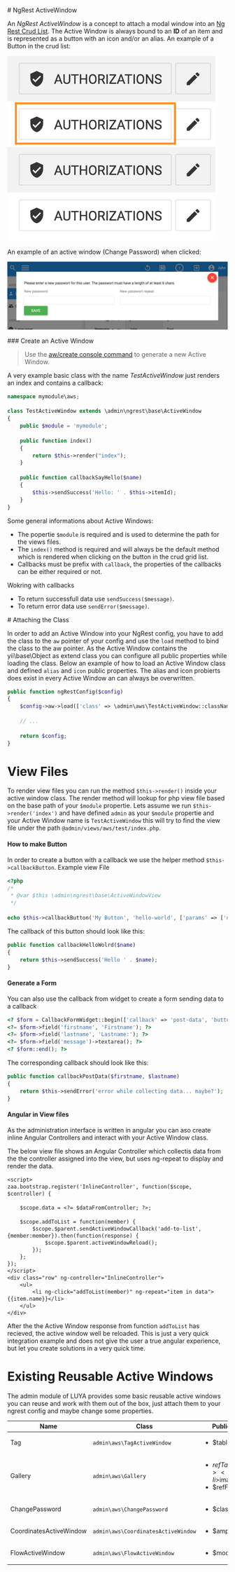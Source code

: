 # NgRest ActiveWindow

An *NgRest ActiveWindow* is a concept to attach a modal window into an [Ng Rest Crud List](app-admin-module-ngrest.md). The Active Window is always bound to an **ID** of an item and is represented as a button with an icon and/or an alias. An example of a Button in the crud list:

![button](https://raw.githubusercontent.com/luyadev/luya/master/docs/guide1.0/img/aw_button.png "Active Window Button")

An example of an active window (Change Password) when clicked:

![overlay-window](https://raw.githubusercontent.com/luyadev/luya/master/docs/guide1.0/img/aw_window.png "Active Window Overlay")

### Create an Active Window

> Use the [aw/create console command](luya-console.md) to generate a new Active Window.

A very example basic class with the name *TestActiveWindow* just renders an index and contains a callback:

```php
namespace mymodule\aws;

class TestActiveWindow extends \admin\ngrest\base\ActiveWindow
{
    public $module = 'mymodule';
    
    public function index()
    {
        return $this->render("index");
    }
    
    public function callbackSayHello($name)
    {
        $this->sendSuccess('Hello: ' . $this->itemId);
    }
}
```

Some general informations about Active Windows:

+ The popertie `$module` is required and is used to determine the path for the views files.
+ The `index()` method is required and will always be the default method which is rendered when clicking on the button in the crud grid list.
+ Callbacks must be prefix with `callback`, the properties of the callbacks can be either required or not.

Wokring with callbacks

+ To return successfull data use `sendSuccess($message)`.
+ To return error data use `sendError($message)`.

# Attaching the Class

In order to add an Active Window into your NgRest config, you have to add the class to the `aw` pointer of your config and use the `load` method to bind the class to the aw pointer. As the Active Window contains the yii\base\Object as extend class you can configure all public properties while loading the class. Below an example of how to load an Active Window class and defined `alias` and `icon` public properties. The alias and icon probierts does exist in every Active Window an can always be overwritten.

```php
public function ngRestConfig($config)
{
    $config->aw->load(['class' => \admin\aws\TestActiveWindow::className(), 'alias' => 'My Window Alias', 'icon' => 'extension']);
    
    // ...
    
    return $config;
}
```

# View Files

To render view files you can run the method `$this->render()` inside your active window class. The render method will lookup for php view file based on the base path of your `$module` propertie. Lets assume we run `$this->render('index')` and have defined `admin` as your `$module` propertie and your Active Window name is `TestActiveWindow` this will try to find the view file under the path `@admin/views/aws/test/index.php`. 

#### How to make Button

In order to create a button with a callback we use the helper method `$this->callbackButton`. Example view File

```php
<?php
/*
 * @var $this \admin\ngrest\base\ActiveWindowView
 */

echo $this->callbackButton('My Button', 'hello-world', ['params' => ['name' => 'John Doe']]);
```

The callback of this button should look like this:

```php
public function callbackHelloWolrd($name)
{
    return $this->sendSuccess('Hello ' . $name);
}
```

#### Generate a Form

You can also use the callback from widget to create a form sending data to a callback

```php
<? $form = CallbackFormWidget::begin(['callback' => 'post-data', 'buttonValue' => 'Submit']); ?>
<?= $form->field('firstname', 'Firstname'); ?>
<?= $form->field('lastname', 'Lastname:'); ?>
<?= $form->field('message')->textarea(); ?>
<? $form::end(); ?>
```

The corresponding callback should look like this:

```php
public function callbackPostData($firstname, $lastname)
{
    return $this->sendError('error while collecting data... maybe?');
}
```

#### Angular in View files

As the administration interface is written in angular you can aso create inline Angular Controllers and interact with your Active Window class.

The below view file shows an Angular Controller which collectis data from the the controller assigned into the view, but uses ng-repeat to display and render the data.

```
<script>
zaa.bootstrap.register('InlineController', function($scope, $controller) {

	$scope.data = <?= $dataFromController; ?>;

	$scope.addToList = function(member) {
		$scope.$parent.sendActiveWindowCallback('add-to-list', {member:member}).then(function(response) {
			$scope.$parent.activeWindowReload();
		});
	};
});
</script>
<div class="row" ng-controller="InlineController">
	<ul>
		<li ng-click="addToList(member)" ng-repeat="item in data">{{item.name}}</li>
	</ul>
</div>
```

After the the Active Window response from function `addToList` has recieved, the active window well be reloaded. This is just a very quick integration example and does not give the user a true angular experience, but let you create solutions in a very quick time.

# Existing Reusable Active Windows

The admin module of LUYA provides some basic reusable active windows you can reuse and work with them out of the box, just attach them to your ngrest config and maybe change some properties.

|Name   |Class |Public Properties
|--     |--     |--
|Tag    |`admin\aws\TagActiveWindow`|<ul><li>$tableName</li></ul>
|Gallery|`admin\aws\Gallery`|<ul><li>$refTableName</li><li>$imageIdFieldName</li><li>$refFieldName</li></ul>
|ChangePassword|`admin\aws\ChangePassword`|<ul><li>$className</li></ul>
|CoordinatesActiveWindow|`admin\aws\CoordinatesActiveWindow`|<ul><li>$ampsApikey</li></ul>
|FlowActiveWindow|`admin\aws\FlowActiveWindow`|<ul><li>$modelClass</li></ul>